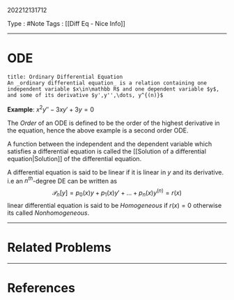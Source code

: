 202212131712

Type : #Note
Tags : [[Diff Eq - Nice Info]]

---
# ODE
```ad-note
title: Ordinary Differential Equation
An _ordinary differential equation_ is a relation containing one independent variable $x\in\mathbb R$ and one dependent variable $y$, and some of its derivative $y',y'',\dots, y^{(n)}$
```

__Example__: $x^2y'' -3xy' + 3y = 0$ 

The _Order_ of an ODE is defined to be the order of the highest derivative in the equation, hence the above example is a second order ODE.

A function between the independent and the dependent variable which satisfies a differential equation is called the [[Solution of a differential equation|Solution]] of the differential equation.

A differential equation is said to be linear if it is linear in $y$ and its derivative. i.e an $n^{th}$-degree DE can be written as
$$
\mathcal P_n[y] = p_0(x)y+ p_1(x)y'+\dots+p_n(x)y^{(n)}=r(x)
$$
linear differential equation is said to be _Homogeneous_ if $r(x)=0$ otherwise its called _Nonhomogeneous_.





---
# Related Problems

---
# References
